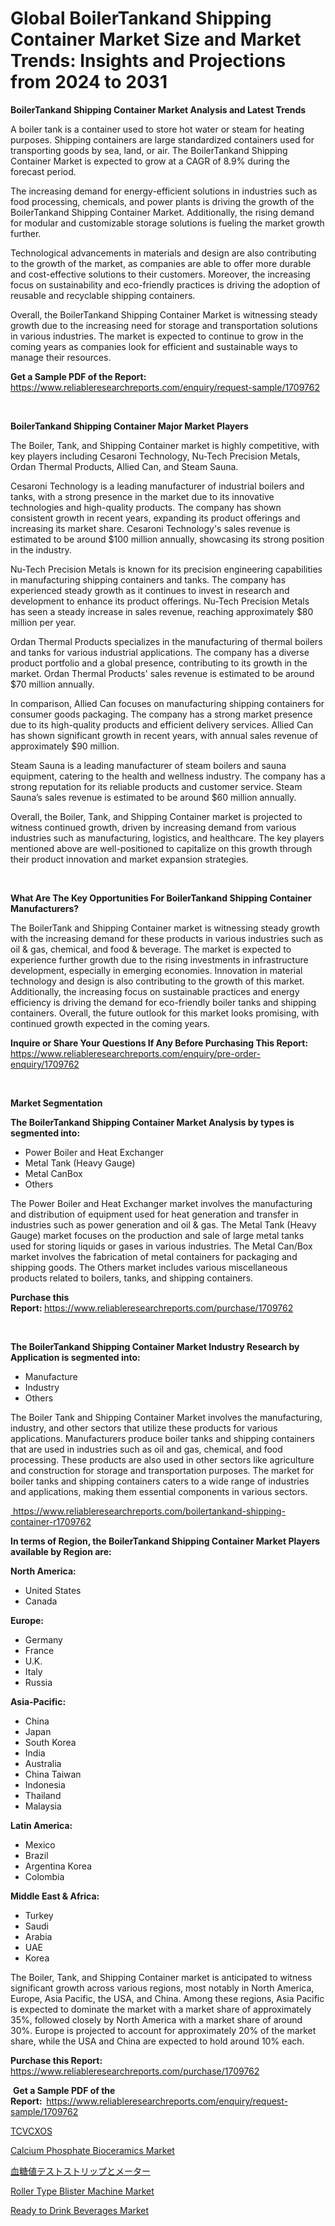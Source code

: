 <p><h1>Global BoilerTankand Shipping Container Market Size and Market Trends: Insights and Projections from 2024 to 2031</h1></p><p><strong>BoilerTankand Shipping Container Market Analysis and Latest Trends</strong></p>
<p><p>A boiler tank is a container used to store hot water or steam for heating purposes. Shipping containers are large standardized containers used for transporting goods by sea, land, or air. The BoilerTankand Shipping Container Market is expected to grow at a CAGR of 8.9% during the forecast period.</p><p>The increasing demand for energy-efficient solutions in industries such as food processing, chemicals, and power plants is driving the growth of the BoilerTankand Shipping Container Market. Additionally, the rising demand for modular and customizable storage solutions is fueling the market growth further.</p><p>Technological advancements in materials and design are also contributing to the growth of the market, as companies are able to offer more durable and cost-effective solutions to their customers. Moreover, the increasing focus on sustainability and eco-friendly practices is driving the adoption of reusable and recyclable shipping containers.</p><p>Overall, the BoilerTankand Shipping Container Market is witnessing steady growth due to the increasing need for storage and transportation solutions in various industries. The market is expected to continue to grow in the coming years as companies look for efficient and sustainable ways to manage their resources.</p></p>
<p><strong>Get a Sample PDF of the Report:&nbsp;</strong> <a href="https://www.reliableresearchreports.com/enquiry/request-sample/1709762">https://www.reliableresearchreports.com/enquiry/request-sample/1709762</a></p>
<p>&nbsp;</p>
<p><strong>BoilerTankand Shipping Container Major Market Players</strong></p>
<p><p>The Boiler, Tank, and Shipping Container market is highly competitive, with key players including Cesaroni Technology, Nu-Tech Precision Metals, Ordan Thermal Products, Allied Can, and Steam Sauna.</p><p>Cesaroni Technology is a leading manufacturer of industrial boilers and tanks, with a strong presence in the market due to its innovative technologies and high-quality products. The company has shown consistent growth in recent years, expanding its product offerings and increasing its market share. Cesaroni Technology's sales revenue is estimated to be around $100 million annually, showcasing its strong position in the industry.</p><p>Nu-Tech Precision Metals is known for its precision engineering capabilities in manufacturing shipping containers and tanks. The company has experienced steady growth as it continues to invest in research and development to enhance its product offerings. Nu-Tech Precision Metals has seen a steady increase in sales revenue, reaching approximately $80 million per year.</p><p>Ordan Thermal Products specializes in the manufacturing of thermal boilers and tanks for various industrial applications. The company has a diverse product portfolio and a global presence, contributing to its growth in the market. Ordan Thermal Products' sales revenue is estimated to be around $70 million annually.</p><p>In comparison, Allied Can focuses on manufacturing shipping containers for consumer goods packaging. The company has a strong market presence due to its high-quality products and efficient delivery services. Allied Can has shown significant growth in recent years, with annual sales revenue of approximately $90 million.</p><p>Steam Sauna is a leading manufacturer of steam boilers and sauna equipment, catering to the health and wellness industry. The company has a strong reputation for its reliable products and customer service. Steam Sauna’s sales revenue is estimated to be around $60 million annually.</p><p>Overall, the Boiler, Tank, and Shipping Container market is projected to witness continued growth, driven by increasing demand from various industries such as manufacturing, logistics, and healthcare. The key players mentioned above are well-positioned to capitalize on this growth through their product innovation and market expansion strategies.</p></p>
<p>&nbsp;</p>
<p><strong>What Are The Key Opportunities For BoilerTankand Shipping Container Manufacturers?</strong></p>
<p><p>The BoilerTank and Shipping Container market is witnessing steady growth with the increasing demand for these products in various industries such as oil & gas, chemical, and food & beverage. The market is expected to experience further growth due to the rising investments in infrastructure development, especially in emerging economies. Innovation in material technology and design is also contributing to the growth of this market. Additionally, the increasing focus on sustainable practices and energy efficiency is driving the demand for eco-friendly boiler tanks and shipping containers. Overall, the future outlook for this market looks promising, with continued growth expected in the coming years.</p></p>
<p><strong>Inquire or Share Your Questions If Any Before Purchasing This Report:</strong> <a href="https://www.reliableresearchreports.com/enquiry/pre-order-enquiry/1709762">https://www.reliableresearchreports.com/enquiry/pre-order-enquiry/1709762</a></p>
<p>&nbsp;</p>
<p><strong>Market Segmentation</strong></p>
<p><strong>The BoilerTankand Shipping Container Market Analysis by types is segmented into:</strong></p>
<p><ul><li>Power Boiler and Heat Exchanger</li><li>Metal Tank (Heavy Gauge)</li><li>Metal CanBox</li><li>Others</li></ul></p>
<p><p>The Power Boiler and Heat Exchanger market involves the manufacturing and distribution of equipment used for heat generation and transfer in industries such as power generation and oil & gas. The Metal Tank (Heavy Gauge) market focuses on the production and sale of large metal tanks used for storing liquids or gases in various industries. The Metal Can/Box market involves the fabrication of metal containers for packaging and shipping goods. The Others market includes various miscellaneous products related to boilers, tanks, and shipping containers.</p></p>
<p><strong>Purchase this Report:&nbsp;</strong><a href="https://www.reliableresearchreports.com/purchase/1709762">https://www.reliableresearchreports.com/purchase/1709762</a></p>
<p>&nbsp;</p>
<p><strong>The BoilerTankand Shipping Container Market Industry Research by Application is segmented into:</strong></p>
<p><ul><li>Manufacture</li><li>Industry</li><li>Others</li></ul></p>
<p><p>The Boiler Tank and Shipping Container Market involves the manufacturing, industry, and other sectors that utilize these products for various applications. Manufacturers produce boiler tanks and shipping containers that are used in industries such as oil and gas, chemical, and food processing. These products are also used in other sectors like agriculture and construction for storage and transportation purposes. The market for boiler tanks and shipping containers caters to a wide range of industries and applications, making them essential components in various sectors.</p></p>
<p><a href="https://www.reliableresearchreports.com/boilertankand-shipping-container-r1709762">&nbsp;https://www.reliableresearchreports.com/boilertankand-shipping-container-r1709762</a></p>
<p><strong>In terms of Region, the BoilerTankand Shipping Container Market Players available by Region are:</strong></p>
<p>
    <p> <strong> North America: </strong>
        <ul>
            <li>United States</li>
            <li>Canada</li>
        </ul>
        </p> 
    <p> <strong> Europe: </strong>
        <ul>
            <li>Germany</li>
            <li>France</li>
            <li>U.K.</li>
            <li>Italy</li>
            <li>Russia</li>
        </ul>
        </p> 
    <p> <strong> Asia-Pacific: </strong>
        <ul>
            <li>China</li>
            <li>Japan</li>
            <li>South Korea</li>
            <li>India</li>
            <li>Australia</li>
            <li>China Taiwan</li>
            <li>Indonesia</li>
            <li>Thailand</li>
            <li>Malaysia</li>
        </ul>
        </p> 
    <p> <strong> Latin America: </strong>
        <ul>
            <li>Mexico</li>
            <li>Brazil</li>
            <li>Argentina Korea</li>
            <li>Colombia</li>
        </ul>
        </p> 
    <p> <strong> Middle East & Africa: </strong>
        <ul>
            <li>Turkey</li>
            <li>Saudi</li>
            <li>Arabia</li>
            <li>UAE</li>
            <li>Korea</li>
        </ul>
    </p>
    </p>
<p><p>The Boiler, Tank, and Shipping Container market is anticipated to witness significant growth across various regions, most notably in North America, Europe, Asia Pacific, the USA, and China. Among these regions, Asia Pacific is expected to dominate the market with a market share of approximately 35%, followed closely by North America with a market share of around 30%. Europe is projected to account for approximately 20% of the market share, while the USA and China are expected to hold around 10% each.</p></p>
<p><strong>Purchase this Report: </strong><a href="https://www.reliableresearchreports.com/purchase/1709762">https://www.reliableresearchreports.com/purchase/1709762</a></p>
<p>&nbsp;<strong>Get a Sample PDF of the Report:&nbsp;&nbsp;</strong><a href="https://www.reliableresearchreports.com/enquiry/request-sample/1709762">https://www.reliableresearchreports.com/enquiry/request-sample/1709762</a></p>
<p><strong></strong></p>
<p><p><a href="https://github.com/fredrickeglers/Market-Research-Report-List-2/blob/main/5990252123330.md">TCVCXOS</a></p><p><a href="https://github.com/sonuprakash1/Market-Research-Report-List-3/blob/main/calcium-phosphate-bioceramics-market.md">Calcium Phosphate Bioceramics Market</a></p><p><a href="https://github.com/xnljig2898992/Market-Research-Report-List-2/blob/main/9259771126058.md">血糖値テストストリップとメーター</a></p><p><a href="https://github.com/jhcraigie/Market-Research-Report-List-3/blob/main/roller-type-blister-machine-market.md">Roller Type Blister Machine Market</a></p><p><a href="https://issuu.com/reportprime-2/docs/ready-to-drink-beverages-market-size-2030.pptx">Ready to Drink Beverages Market</a></p></p>